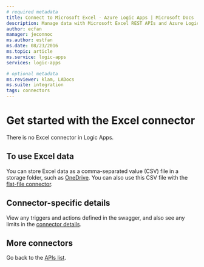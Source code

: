 ```yaml
---
# required metadata
title: Connect to Microsoft Excel - Azure Logic Apps | Microsoft Docs
description: Manage data with Microsoft Excel REST APIs and Azure Logic Apps
author: ecfan
manager: jeconnoc
ms.author: estfan
ms.date: 08/23/2016
ms.topic: article
ms.service: logic-apps
services: logic-apps

# optional metadata
ms.reviewer: klam, LADocs
ms.suite: integration
tags: connectors
---
```


# Get started with the Excel connector
There is no Excel connector in Logic Apps. 

## To use Excel data
You can store Excel data as a comma-separated value (CSV) file in a storage folder, such as [OneDrive](connectors-create-api-onedrive.md). You can also use this CSV file with the [flat-file connector](../logic-apps/logic-apps-enterprise-integration-flatfile.md).

## Connector-specific details

View any triggers and actions defined in the swagger, and also see any limits in the [connector details](/connectors/excel/).

## More connectors
Go back to the [APIs list](apis-list.md).